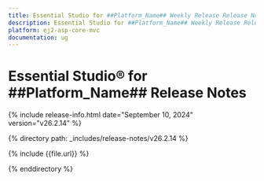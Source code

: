 ```yaml
---
title: Essential Studio for ##Platform_Name## Weekly Release Release Notes  
description: Essential Studio for ##Platform_Name## Weekly Release Release Notes  
platform: ej2-asp-core-mvc
documentation: ug
---
```


# Essential Studio&reg; for ##Platform_Name##  Release Notes  

{% include release-info.html date="September 10, 2024"  version="v26.2.14" %}

{% directory path: _includes/release-notes/v26.2.14 %}

{% include {{file.url}} %}

{% enddirectory %}